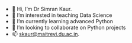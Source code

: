 - 👋 Hi, I’m Dr Simran Kaur.
- 👀 I’m interested in teaching Data Science
- 🌱 I’m currently learning advanced Python
- 💞️ I’m looking to collaborate on Python projects
- 📫 skaur@maitreyi.du.ac.in.


<!---
DrSimran-MCN/DrSimran-MCN is a ✨ special ✨ repository because its `README.md` (this file) appears on your GitHub profile.
You can click the Preview link to take a look at your changes.
--->

